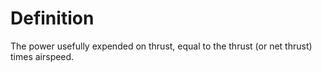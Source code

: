 # Definition

The power usefully expended on thrust, equal to the thrust (or net
thrust) times airspeed.

